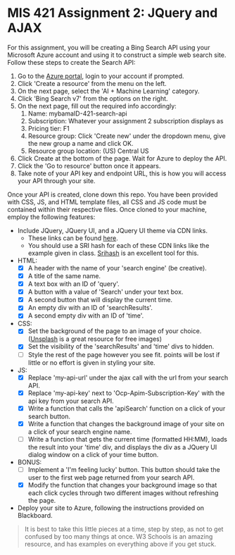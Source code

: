 # MIS 421 Assignment 2: JQuery and AJAX

For this assignment, you will be creating a Bing Search API using your Microsoft Azure account and using it to construct a simple web search site. Follow these steps to create the Search API:

1. Go to the [Azure portal](https://portal.azure.com/), login to your account if prompted.
2. Click 'Create a resource' from the menu on the left.
3. On the next page, select the 'AI + Machine Learning' category.
4. Click 'Bing Search v7' from the options on the right.
5. On the next page, fill out the required info accordingly:
    1. Name: mybamaID-421-search-api
    2. Subscription: Whatever your assignment 2 subscription displays as
    3. Pricing tier: F1
    4. Resource group: Click 'Create new' under the dropdown menu, give the new group a name and click OK.
    5. Resource group location: (US) Central US
6. Click Create at the bottom of the page. Wait for Azure to deploy the API.
7. Click the 'Go to resource' button once it appears.
8. Take note of your API key and endpoint URL, this is how you will access your API through your site.

Once your API is created, clone down this repo. You have been provided with CSS, JS, and HTML template files, all CSS and JS code must be contained within their respective files. Once cloned to your machine, employ the following features:

- Include JQuery, JQuery UI, and a JQuery UI theme via CDN links.
  - These links can be found [here](https://developers.google.com/speed/libraries/).
  - You should use a SRI hash for each of these CDN links like the example given in class. [Srihash](srihash.org) is an excellent tool for this.
- HTML:
  - [x] A header with the name of your 'search engine' (be creative).
  - [x] A title of the same name.
  - [x] A text box with an ID of 'query'.
  - [x] A button with a value of 'Search' under your text box.
  - [x] A second button that will display the current time.
  - [x] An empty div with an ID of 'searchResults'.
  - [x] A second empty div with an ID of 'time'.
- CSS:
  - [x] Set the background of the page to an image of your choice. ([Unsplash](unsplash.com) is a great resource for free images)
  - [x] Set the visibility of the 'searchResults' and 'time' divs to hidden.
  - [ ] Style the rest of the page however you see fit. points will be lost if little or no effort is given in styling your site.
- JS:
  - [x] Replace 'my-api-url' under the ajax call with the url from your search API.
  - [x] Replace 'my-api-key' next to 'Ocp-Apim-Subscription-Key' with the api key from your search API.
  - [x] Write a function that calls the 'apiSearch' function on a click of your search button.
  - [x] Write a function that changes the background image of your site on a click of your search engine name.
  - [ ] Write a function that gets the current time (formatted HH:MM), loads the result into your 'time' div, and displays the div as a JQuery UI dialog window on a click of your time button.
- BONUS:
  - [ ] Implement a 'I'm feeling lucky' button. This button should take the user to the first web page returned from your search API.
  - [x] Modify the function that changes your background image so that each click cycles through two different images without refreshing the page.
- Deploy your site to Azure, following the instructions provided on Blackboard.

> It is best to take this little pieces at a time, step by step, as not to get confused by too many things at once. W3 Schools is an amazing resource, and has examples on everything above if you get stuck.
